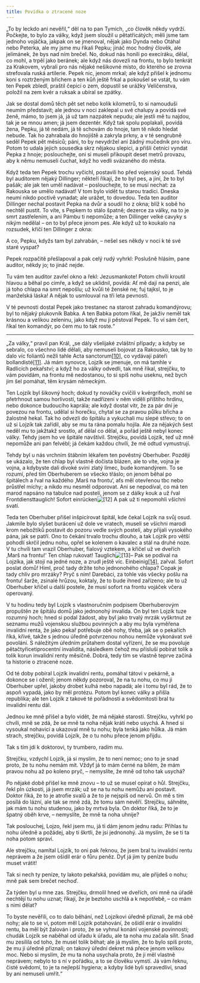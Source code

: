 ```yaml
---
title: Povídka o ztracené noze
---
```


„To by leckdo ani nevěřil,“ děl na to pan Tymich, „co člověk někdy vydrží. Počkejte, to bylo za války, když jsem sloužil u pětatřicátých; měli jsme tam jednoho vojáčka, jakpak on se jmenoval, nějak jako Dynda nebo Otáhal nebo Peterka, ale my jsme mu říkali Pepku; jináč moc hodný člověk, ale jelimánek, že bys nad ním brečel. No, dokud nás honili po execíráku, dělal, co mohl, a trpěl jako beránek; ale když nás dovezli na frontu, to bylo tenkrát za Krakovem, vybrali pro nás nějaké nešikovné místo, do kterého se zrovna strefovala ruská artilerie. Pepek nic, jenom mrkal; ale když přišel k jednomu koni s roztrženým břichem a ten kůň ještě frkal a pokoušel se vstát, tu vám ten Pepek zbledl, praštil čepicí o zem, dopustil se urážky Veličenstva, položil na zem kvér a ruksak a ubíral se zpátky.

Jak se dostal domů těch pět set nebo kolik kilometrů, to si namouduši neumím představit; ale jednou v noci zaklepal u své chalupy a povídá své ženě, mámo, to jsem já, já už tam nazpátek nepudu; ale jestli mě tu najdou, tak je se mnou amen; já jsem dezentér. Když tak spolu poplakali, povídá žena, Pepku, já tě nedám, já tě schovám do hnoje, tam tě nikdo hledat nebude. Tak ho zahrabala do hnojiště a zakryla prkny, a v té sengrubně seděl Pepek pět měsíců; páni, to by nevydržel ani žádný mučedník pro víru. Potom to udala jejich sousedka skrz nějakou slepici, a přišli četníci vyndat Pepka z hnoje; poslouchejte, oni si museli přikoupit deset metrů provazu, aby k němu nemuseli čuchat, když ho vedli svázaného do města.

Když teda ten Pepek trochu vyčichl, postavili ho před vojenský soud. Tehdá byl auditorem nějaký Dillinger; někteří říkají, že to byl pes, a jiní, že to byl pašák; ale jak ten uměl nadávat – poslouchejte, to se musí nechat: za Rakouska se umělo nadávat! V tom bylo vidět tu starou tradici. Dneska neumí nikdo poctivě vynadat; ale urážet, to dovedou. Teda ten auditor Dillinger nechal postavit Pepka na dvůr a soudil ho z okna; blíž k sobě ho nechtěl pustit. To víte, s Pepkem to stálo špatně; dezerce za války, na to je smrt zastřelením, a ani Pámbu ti nepomůže; a ten Dillinger velké cavyky s nikým nedělal – on to byl přece jenom pes. Ale když už to koukalo na rozsudek, křičí ten Dillinger z okna:

A co, Pepku, kdyžs tam byl zahrabán, – nešel ses někdy v noci k té své staré vyspat?

Pepek rozpačitě přešlapoval a pak celý rudý vyhrkl: Poslušně hlásím, pane auditor, někdy jo; to jináč nejde.

Tu vám ten auditor zavřel okno a řekl: Jezusmankote! Potom chvíli kroutil hlavou a běhal po cimře, a když se uklidnil, povídá: Ať mě dají na penzi, ale já toho chlapa na smrt nepošlu; už kvůli té ženské ne; fuj tajksl, to je manželská láska! A nějak to usmlouval na tři leta pevnosti.

V té pevnosti dostal Pepek jako trestanec na starost zahradu komandýrovu; byl to nějaký plukovník Babka. A ten Babka potom říkal, že jakživ neměl tak krásnou a velikou zeleninu, jako když mu ji pěstoval Pepek. To ví sám čert, říkal ten komandýr, po čem mu to tak roste.“

* * *

„Za války,“ pravil pan Král, „se dály všelijaké zvláštní případy; a kdyby se sebralo, co všechno lidé dělali, aby nemuseli bojovat za Rakousko, tak by to dalo víc foliantů nežli tahle Acta sanctorum[\[10\]](./resources/undefined), co vydávají páteři bollandisté[\[11\]](./resources/undefined). Já mám synovce, Lojzík se jmenuje, on má tamhle v Radlicích pekařství; a když ho za války odvedli, tak mně říkal, strejčku, to vám povídám, na frontu mě nedostanou, to si spíš nohu useknu, než bych jim šel pomáhat, těm krysám německým.

Ten Lojzík byl šikovný hoch; dokud ty nováčky cvičili v kvérgrifech, mohl se přetrhnout samou horlivostí, takže nadřízení v něm viděli příštího hrdinu, nebo dokonce budoucího kaprála; ale když dostal vítr, že za pár dní je povezou na frontu, udělal si horečku, chytal se za pravou půlku břicha a žalostně hekal. Tak ho odvezli do špitálu a vykuchali mu slepé střevo; to on už si Lojzík tak zařídil, aby se mu ta rána pomalu hojila. Ale za nějakých šest neděl mu to jakžtakž srostlo, ať dělal co dělal, a pořád ještě nebyl konec války. Tehdy jsem ho ve špitále navštívil. Strejčku, povídá Lojzík, teď už mně nepomůže ani pan felvébl; já čekám každou chvíli, že mě odtud vymustrují.

Tehdy byl u nás vrchním štábním lékařem ten pověstný Oberhuber. Později se ukázalo, že ten chlap byl vlastně dočista blázen, ale to víte, vojna je vojna, a kdybyste dali divoké svini zlatý límec, bude komandýrem. To se rozumí, před tím Oberhuberem se všecko třáslo; on jenom běhal po špitálech a řval na každého ‚Marš na frontu‘, aťs měl otevřenou tbc nebo průstřel míchy; a nikdo mu nesměl odporovat. Ani se nepodíval, co má ten marod napsáno na tabulce nad postelí, jenom se z dálky kouk a už řval Frontdiensttauglich! Sofort einrücken![\[12\]](./resources/undefined) A pak už ti nepomohli všichni svatí.

Teda ten Oberhuber přišel inšpicírovat špitál, kde čekal Lojzík na svůj osud. Jakmile bylo slyšet burácení už dole ve vratech, museli se všichni marodi krom nebožtíků postavit do pozoru vedle svých postelí, aby přijali vysokého pána, jak se patří. Ono to čekání trvalo trochu dlouho, a tak Lojzík pro větší pohodlí skrčil jednu nohu, opřel se kolenem o kavalec a stál na druhé noze. V tu chvíli tam vrazil Oberhuber, fialový vztekem, a křičel už ve dveřích ‚Marš na frontu!‘ Ten chlap rukovat! Tauglich![\[13\]](./resources/undefined)– Pak se podíval na Lojzíka, jak stojí na jedné noze, a zrudl ještě víc. Einbeinig[\[14\]](./resources/undefined), zařval. Sofort poslat domů! Himl, proč tady držíte toho jednonohého chlapa? Copak je tady chlív pro mrzáky? Pryč s ním! Darebáci, za tohle vás všecky pošlu na frontu! šarže, zsinalé hrůzou, koktaly, že to bude ihned zařízeno; ale to už Oberhuber křičel u další postele, že musí sofort na frontu vojáček včera operovaný.

V tu hodinu tedy byl Lojzík s vlastnoručním podpisem Oberhuberovým propuštěn ze špitálu domů jako jednonohý invalida. On byl ten Lojzík tuze rozumný hoch; hned si podal žádost, aby byl jako trvalý mrzák vyškrtnut ze seznamu mužů vojenskou službou povinných a aby mu byla vyměřena invalidní renta, že jako pekař potřebuje obě nohy, třeba, jak se o pekařích říká, křivé, takže s jednou úředně potvrzenou nohou nemůže vykonávat své povolání. S náležitým úředním průtahem dostal vyřízení, že se mu povoluje pětačtyřicetiprocentní invalidita, následkem čehož mu přísluší pobírat tolik a tolik korun invalidní renty měsíčně. Dobrá, tedy tím se vlastně teprve začíná ta historie o ztracené noze.

Od té doby pobíral Lojzík invalidní rentu, pomáhal tátovi v pekárně, a dokonce se i oženil; jenom někdy pozoroval, že na tu nohu, co mu ji Oberhuber upřel, jakoby drobet kulhá nebo napadá; ale i tomu byl rád, že to aspoň vypadá, jako by měl protézu. Potom byl konec války a přišla republika; ale ten Lojzík z takové té pořádnosti a svědomitosti bral tu invalidní rentu dál.

Jednou ke mně přišel a bylo vidět, že má nějaké starosti. Strejčku, vyhrkl po chvíli, mně se zdá, že se mně ta noha nějak krátí nebo usychá. A hned si vysoukal nohavici a ukazoval mně tu nohu; byla tenká jako hůlka. Já mám strach, strejčku, povídá Lojzík, že o tu nohu přece jenom přijdu.

Tak s tím jdi k doktorovi, ty trumbero, radím mu.

Strejčku, vzdychl Lojzík, já si myslím, že to není nemoc; ono to je snad proto, že tu nohu nemám mít. Vždyť já to mám černé na bílém, že mám pravou nohu až po koleno pryč, – nemyslíte, že mně od toho tak usychá?

Po nějaké době přišel ke mně znovu – to už se musel opírat o hůl. Strejčku, řekl pln úzkosti, já jsem mrzák; už se na tu nohu nemůžu ani postavit. Doktor říká, že to je atrofie svalů a že to je nejspíš od nervů. On mě s tím posílá do lázní, ale tak se mně zdá, že tomu sám nevěří. Strejčku, sáhněte, jak mám tu nohu studenou, jako by mrtvá byla. On doktor říká, že to je špatný oběh krve, – nemyslíte, že mně ta noha uhnije?

Tak poslouchej, Lojzo, řekl jsem mu, já ti dám jenom jednu radu: Přihlas tu nohu úředně a požádej, aby ti škrtli, že jsi jednonohý. Já myslím, že se ti ta noha potom spraví.

Ale strejčku, namítal Lojzík, to oni pak řeknou, že jsem bral tu invalidní rentu neprávem a že jsem ošidil erár o fůru peněz. Dyť já jim ty peníze budu muset vrátit!

Tak si nech ty peníze, ty lakoto pekařská, povídám mu, ale přijdeš o nohu; mně pak sem brečet nechoď.

Za týden byl u mne zas. Strejčku, drmolil hned ve dveřích, oni mně na úřadě nechtějí tu nohu uznat; říkají, že je beztoho uschlá a k nepotřebě, – co mám s nimi dělat?

To byste nevěřili, co to dalo běhání, než Lojzíkovi úředně přiznali, že má obě nohy; ale to se ví, potom měl Lojzík potahování, že ošidil erár o invalidní rentu, ba měl být žalován i proto, že se vyhnul konání vojenské povinnosti; chudák Lojzík se naběhal od úřadu k úřadu, ale ta noha mu začala sílit. Snad mu zesílila od toho, že musel tolik běhat; ale já myslím, že to bylo spíš proto, že mu ji úředně přiznali; on takový úřední dekret má přece jenom velikou moc. Nebo si myslím, že mu ta noha usychala proto, že ji měl vlastně neprávem; nebylo to s ní v pořádku, a to se člověku vymstí. Já vám řeknu, čisté svědomí, to je ta nejlepší hygiena; a kdyby lidé byli spravedliví, snad by ani nemuseli umřít.“
